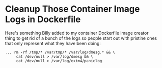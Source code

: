 # Cleanup Those Container Image Logs in Dockerfile

Here's something Billy added to my container Dockerfile image creator
thing to get rid of a bunch of the logs so people start out with
pristine ones that only represent what they have been doing:

```
... rm -rf /tmp/* /var/tmp/* /var/log/dmesg.* && \
     cat /dev/null > /var/log/dmesg && \
     cat /dev/null > /var/log/exim4/paniclog
```
